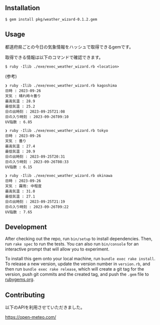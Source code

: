 ## Installation

    $ gem install pkg/weather_wizard-0.1.2.gem

## Usage

都道府県ごとの今日の気象情報をハッシュで取得できるgemです。

取得できる情報は以下のコマンドで確認できます。

    $ ruby -Ilib ./exe/exec_weather_wizard.rb <location>

(参考)

    ❯ ruby -Ilib ./exe/exec_weather_wizard.rb kagoshima
    日時 : 2023-09-26
    天気 : 晴れ時々曇り
    最高気温 : 28.9
    最低気温 : 25.2
    日の出時刻 : 2023-09-25T21:08
    日の入り時刻 : 2023-09-26T09:10
    UV指数 : 6.85

    ❯ ruby -Ilib ./exe/exec_weather_wizard.rb tokyo
    日時 : 2023-09-26
    天気 : 曇り
    最高気温 : 27.4
    最低気温 : 20.9
    日の出時刻 : 2023-09-25T20:31
    日の入り時刻 : 2023-09-26T08:33
    UV指数 : 6.15

    ❯ ruby -Ilib ./exe/exec_weather_wizard.rb okinawa
    日時 : 2023-09-26
    天気 : 霧雨: 中程度
    最高気温 : 31.0
    最低気温 : 27.1
    日の出時刻 : 2023-09-25T21:19
    日の入り時刻 : 2023-09-26T09:22
    UV指数 : 7.65

## Development

After checking out the repo, run `bin/setup` to install dependencies. Then, run `rake spec` to run the tests. You can also run `bin/console` for an interactive prompt that will allow you to experiment.

To install this gem onto your local machine, run `bundle exec rake install`. To release a new version, update the version number in `version.rb`, and then run `bundle exec rake release`, which will create a git tag for the version, push git commits and the created tag, and push the `.gem` file to [rubygems.org](https://rubygems.org).

## Contributing

以下のAPIを利用させていただきました。

https://open-meteo.com/
